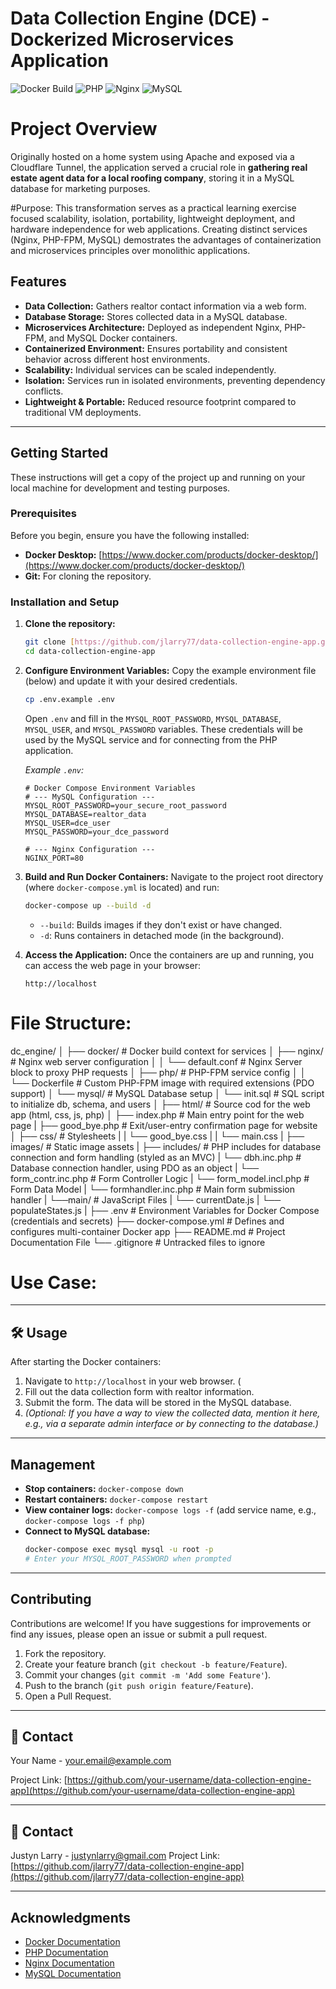 # Data Collection Engine (DCE) - Dockerized Microservices Application
![Docker Build](https://img.shields.io/badge/Docker-2496ED?style=for-the-badge&logo=docker&logoColor=white)
![PHP](https://img.shields.io/badge/PHP-777BB4?style=for-the-badge&logo=php&logoColor=white)
![Nginx](https://img.shields.io/badge/Nginx-009639?style=for-the-badge&logo=nginx&logoColor=white)
![MySQL](https://img.shields.io/badge/MySQL-4479A1?style=for-the-badge&logo=mysql&logoColor=white)

# Project Overview
Originally hosted on a home system using Apache and exposed via a Cloudflare Tunnel, the application served a crucial role in **gathering real estate agent data for a local roofing company**, storing it in a MySQL database for marketing purposes.

#Purpose:
This transformation serves as a practical learning exercise focused scalability, isolation, portability, lightweight deployment, and hardware independence for web applications.  Creating distinct services (Nginx, PHP-FPM, MySQL) demostrates the advantages of containerization and microservices principles over monolithic applications.

## Features

* **Data Collection:** Gathers realtor contact information via a web form.
* **Database Storage:** Stores collected data in a MySQL database.
* **Microservices Architecture:** Deployed as independent Nginx, PHP-FPM, and MySQL Docker containers.
* **Containerized Environment:** Ensures portability and consistent behavior across different host environments.
* **Scalability:** Individual services can be scaled independently.
* **Isolation:** Services run in isolated environments, preventing dependency conflicts.
* **Lightweight & Portable:** Reduced resource footprint compared to traditional VM deployments.

---

## Getting Started

These instructions will get a copy of the project up and running on your local machine for development and testing purposes.

### Prerequisites

Before you begin, ensure you have the following installed:

* **Docker Desktop:** [https://www.docker.com/products/docker-desktop/](https://www.docker.com/products/docker-desktop/)
* **Git:** For cloning the repository.

### Installation and Setup

1.  **Clone the repository:**
    ```bash
    git clone [https://github.com/jlarry77/data-collection-engine-app.git](https://github.com/jlarry77/data-collection-engine-app.git)
    cd data-collection-engine-app
    ```

2.  **Configure Environment Variables:**
    Copy the example environment file (below) and update it with your desired credentials.
    ```bash
    cp .env.example .env
    ```
    Open `.env` and fill in the `MYSQL_ROOT_PASSWORD`, `MYSQL_DATABASE`, `MYSQL_USER`, and `MYSQL_PASSWORD` variables. These credentials will be used by the MySQL service and for connecting from the PHP application.

    *Example `.env`:*
    ```
    # Docker Compose Environment Variables
    # --- MySQL Configuration ---
    MYSQL_ROOT_PASSWORD=your_secure_root_password
    MYSQL_DATABASE=realtor_data
    MYSQL_USER=dce_user
    MYSQL_PASSWORD=your_dce_password

    # --- Nginx Configuration ---
    NGINX_PORT=80
    ```

3.  **Build and Run Docker Containers:**
    Navigate to the project root directory (where `docker-compose.yml` is located) and run:
    ```bash
    docker-compose up --build -d
    ```
    * `--build`: Builds images if they don't exist or have changed.
    * `-d`: Runs containers in detached mode (in the background).

4.  **Access the Application:**
    Once the containers are up and running, you can access the web page in your browser:
    ```
    http://localhost
    ```


# File Structure:

dc_engine/
│
├── docker/                       # Docker build context for services
│   ├── nginx/                    # Nginx web server configuration
│   │   └── default.conf          # Nginx Server block to proxy PHP requests
│   ├── php/                      # PHP-FPM service config
│   │   └── Dockerfile            # Custom PHP-FPM image with required extensions (PDO support)
│   └── mysql/                    # MySQL Database setup
│       └── init.sql              # SQL script to initialize db, schema, and users
│
├── html/                         # Source cod for the web app (html, css, js, php)
│   ├── index.php                 # Main entry point for the web page
|   ├── good_bye.php              # Exit/user-entry confirmation page for website
│   ├── css/                      # Stylesheets
|   |   └── good_bye.css
|   |   └── main.css
|   ├── images/                   # Static image assets
|   ├── includes/                 # PHP includes for database connection and form handling (styled as an MVC)
|       └── dbh.inc.php           # Database connection handler, using PDO as an object
|       └── form_contr.inc.php    # Form Controller Logic
|       └── form_model.incl.php   # Form Data Model
|       └── formhandler.inc.php   # Main form submission handler
|   └──main/                      # JavaScript Files
|      └── currentDate.js
|      └── populateStates.js
|
├── .env                          # Environment Variables for Docker Compose (credentials and secrets)
├── docker-compose.yml            # Defines and configures multi-container Docker app
├── README.md                     # Project Documentation File
└── .gitignore                    # Untracked files to ignore

# Use Case:
---

## 🛠️ Usage

After starting the Docker containers:

1.  Navigate to `http://localhost` in your web browser. (
2.  Fill out the data collection form with realtor information.
3.  Submit the form. The data will be stored in the MySQL database.
4.  *(Optional: If you have a way to view the collected data, mention it here, e.g., via a separate admin interface or by connecting to the database.)*

---

## Management

* **Stop containers:**
    `docker-compose down`
* **Restart containers:**
    `docker-compose restart`
* **View container logs:**
    `docker-compose logs -f`  (add service name, e.g., `docker-compose logs -f php`)
* **Connect to MySQL database:**
    ```bash
    docker-compose exec mysql mysql -u root -p
    # Enter your MYSQL_ROOT_PASSWORD when prompted
    ```

---

## Contributing

Contributions are welcome! If you have suggestions for improvements or find any issues, please open an issue or submit a pull request.

1.  Fork the repository.
2.  Create your feature branch (`git checkout -b feature/Feature`).
3.  Commit your changes (`git commit -m 'Add some Feature'`).
4.  Push to the branch (`git push origin feature/Feature`).
5.  Open a Pull Request.

---

## 📧 Contact

Your Name - your.email@example.com

Project Link: [https://github.com/your-username/data-collection-engine-app](https://github.com/your-username/data-collection-engine-app)

---

## 📧 Contact

Justyn Larry - justynlarry@gmail.com
Project Link: [https://github.com/jlarry77/data-collection-engine-app](https://github.com/jlarry77/data-collection-engine-app)

---

## Acknowledgments

* [Docker Documentation](https://docs.docker.com/)
* [PHP Documentation](https://www.php.net/docs.php)
* [Nginx Documentation](https://nginx.org/en/docs/)
* [MySQL Documentation](https://dev.mysql.com/doc/)

